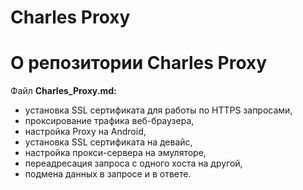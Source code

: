 # Charles Proxy
О репозитории Charles Proxy
========
Файл **Charles_Proxy.md:** 
- установка SSL сертификата для работы по HTTPS запросами, 
- проксирование трафика веб-браузера, 
- настройка Proxy на Android, 
- установка SSL сертификата на девайс, 
- настройка прокси-сервера на эмуляторе, 
- переадресация запроса с одного хоста на другой, 
- подмена данных в запросе и в ответе.
